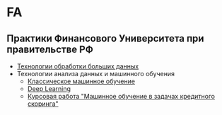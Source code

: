 # FA
## Практики Финансового Университета при правительстве РФ
* [Технологии обработки больших данных](https://github.com/TatianaVolkovaa/FA/tree/master/ТОБД)
* Технологии анализа данных и машинного обучения
  * [Классическое машинное обучение](https://github.com/TatianaVolkovaa/FA/tree/master/ML/sem%206)
  * [Deep Learning](https://github.com/TatianaVolkovaa/FA/tree/master/ML/sem%207)
  * [Курсовая работа "Машинное обучение в задачах кредитного скоринга"](https://github.com/TatianaVolkovaa/FA/tree/master/ML/курсовая)

